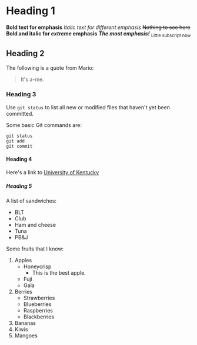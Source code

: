# Heading 1

**Bold text for emphasis**
_Italic text for different emphasis_
~~Nothing to see here~~
**Bold and italic for _extreme_ emphasis**
***The most emphasis!***
<sub>Little subscript now</sub>

## Heading 2

The following is a quote from Mario:
> It's a-me.

### Heading 3

Use `git status` to list all new or modified files that haven't yet been committed.

Some basic Git commands are:
```
git status
git add
git commit
```

#### Heading 4

Here's a link to [University of Kentucky](https://www.uky.edu)

##### Heading 5

A list of sandwiches:
- BLT
- Club
- Ham and cheese
- Tuna
- PB&J

Some fruits that I know:
1. Apples
	- Honeycrisp
		- This is the best apple.
	- Fuji
	- Gala
1. Berries
	- Strawberries
	- Blueberries
	- Raspberries
	- Blackberries
1. Bananas
1. Kiwis
1. Mangoes
